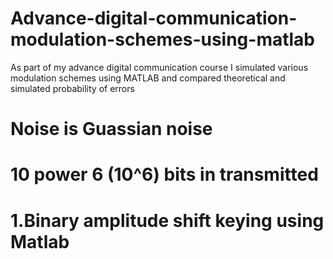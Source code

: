 # Advance-digital-communication-modulation-schemes-using-matlab
As part of my advance digital communication course I simulated various modulation schemes using MATLAB and compared theoretical and simulated probability of errors
# Noise is Guassian noise
# 10 power 6 (10^6) bits in transmitted 

# 1.Binary amplitude shift keying using Matlab
